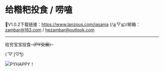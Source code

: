 # 给糌粑投食 / 唠嗑

🔗V1.0.2下载链接：https://www.lanzous.com/iasanja
(/≧▽≦)/邮箱：zambar@163.com / hezambar@outlook.com

---

给穷宝宝投食~~（PY交易）~~

(´▽`ʃ♡ƪ)

![PYHAPPY！](https://hezebang.github.io/QQ%E5%9B%BE%E7%89%8720200329224621.png)

